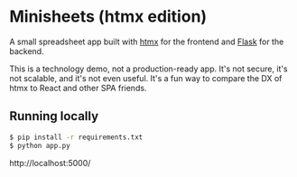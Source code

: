 # Minisheets (htmx edition)

A small spreadsheet app built with [htmx](https://htmx.org/) for the frontend and [Flask](https://flask.palletsprojects.com/en/1.1.x/) for the backend.

This is a technology demo, not a production-ready app. It's not secure, it's not scalable, and it's not even useful. It's a fun way to compare the DX of htmx to React and other SPA friends.


## Running locally

```bash
$ pip install -r requirements.txt
$ python app.py
```

http://localhost:5000/